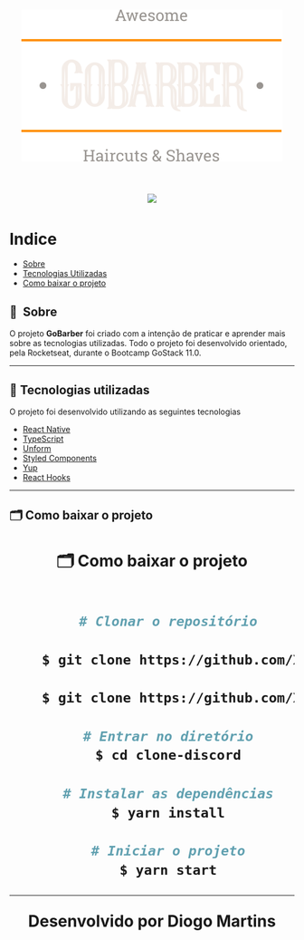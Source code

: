 <h1 align="center">
    <img src='./src/assets/logo.svg'>
</h1>

<h1 align="center">
    <img src="./src/assets/discord-final.png">
</h1>

# Indice

- [Sobre](#-sobre)
- [Tecnologias Utilizadas](#-tecnologias-utilizadas)
- [Como baixar o projeto](#-como-baixar-o-projeto)

## 🔖&nbsp; Sobre

O projeto **GoBarber** foi criado com a intenção de praticar e aprender mais sobre as tecnologias utilizadas. Todo o projeto foi desenvolvido orientado, pela Rocketseat, durante o Bootcamp GoStack 11.0.

---

## 🚀 Tecnologias utilizadas

O projeto foi desenvolvido utilizando as seguintes tecnologias

- [React Native](https://reactnative.dev/)
- [TypeScript](https://www.typescriptlang.org/)
- [Unform](https://github.com/Rocketseat/unform)
- [Styled Components](https://styled-components.com/)
- [Yup](https://github.com/jquense/yup)
- [React Hooks](https://reactjs.org/docs/hooks-intro.html)



---

## 🗂 Como baixar o projeto

<h1 align="center"><p>🗂 Como baixar o projeto

```bash

    # Clonar o repositório

    $ git clone https://github.com/Xavi002/Clone-Discord

    $ git clone https://github.com/Xavi002/Clone-Discord.git

    # Entrar no diretório
    $ cd clone-discord

    # Instalar as dependências
    $ yarn install

    # Iniciar o projeto
    $ yarn start
```

---

Desenvolvido por Diogo Martins
